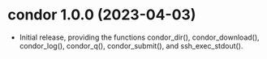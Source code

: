 # condor 1.0.0 (2023-04-03)

* Initial release, providing the functions condor_dir(), condor_download(),
  condor_log(), condor_q(), condor_submit(), and ssh_exec_stdout().
